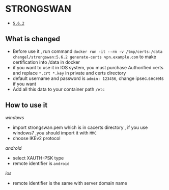 # STRONGSWAN

* [`5.6.2`](https://github.com/kuituoshi/docker/blob/master/strongswan/5.6.2/Dockerfile)


## What is changed

* Before use it , run command `docker run -it --rm -v /tmp/certs:/data changel/strongswan:5.6.2 generate-certs vpn.example.com` to make certification into /data in docker
* if you want to use it in IOS system, you must purchase Authorified certs and replace `*.crt *.key` in private and certs directory
* default username and password is `admin: 123456`, change ipsec.secrets if you want
* Add all this data to your container path `/etc`


## How to use it

*windows*

* import strongswan.pem which is in cacerts directory , if you use windows7 ,you should import it with `MMC`
* choose IKEv2 protocol

*android*

* select XAUTH-PSK type 
* remote identifier is `android`

*ios*

* remote identifier is the same with server domain name

